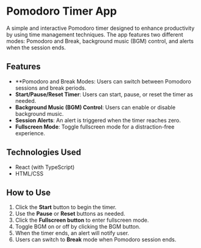 # Pomodoro Timer App

A simple and interactive Pomodoro timer designed to enhance productivity by using time management techniques. The app features two different modes: Pomodoro and Break, background music (BGM) control, and alerts when the session ends.

## Features
- **Pomodoro and Break Modes: Users can switch between Pomodoro sessions and break periods.
- **Start/Pause/Reset Timer**: Users can start, pause, or reset the timer as needed.
- **Background Music (BGM) Control**: Users can enable or disable background music.
- **Session Alerts**: An alert is triggered when the timer reaches zero.
- **Fullscreen Mode**: Toggle fullscreen mode for a distraction-free experience.

## Technologies Used
- React (with TypeScript)
- HTML/CSS

## How to Use
1. Click the **Start** button to begin the timer.
2. Use the **Pause** or **Reset** buttons as needed.
3. Click the **Fullscreen button** to enter fullscreen mode.
4. Toggle BGM on or off by clicking the BGM button.
5. When the timer ends, an alert will notify user.
6. Users can switch to **Break** mode when Pomodoro session ends.

